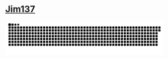 # [Jim137](https://github.com/Jim137)

<p align="center">
<img align="center" src="https://github.com/Jim137/Jim137/blob/output/github-contribution-grid-snake.svg"/>
</p>

<!--
**Jim137/Jim137** is a ✨ _special_ ✨ repository because its `README.md` (this file) appears on your GitHub profile.

Here are some ideas to get you started:

- 🔭 I’m currently working on ...
- 🌱 I’m currently learning ...
- 👯 I’m looking to collaborate on ...
- 🤔 I’m looking for help with ...
- 💬 Ask me about ...
- 📫 How to reach me: ...
- 😄 Pronouns: ...
- ⚡ Fun fact: ...
-->
